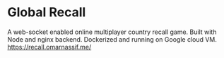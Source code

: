 # Global Recall

A web-socket enabled online multiplayer country recall game. Built with Node and nginx backend. Dockerized and running on Google cloud VM. https://recall.omarnassif.me/

